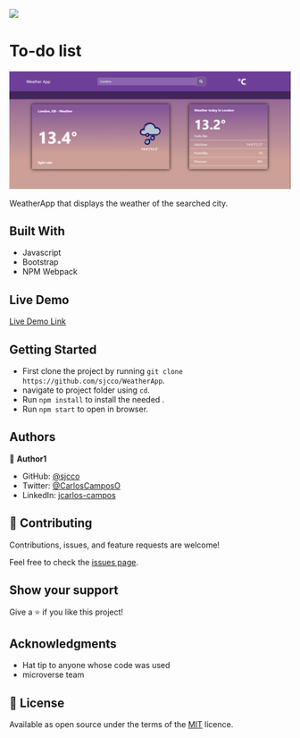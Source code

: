 ![](https://img.shields.io/badge/Microverse-blueviolet)

# To-do list

![screenshot](./screenshot.png)

WeatherApp that displays the weather of the searched city.

## Built With

- Javascript
- Bootstrap
- NPM Webpack

## Live Demo

[Live Demo Link](https://sjcco.github.io/WeatherApp/)


## Getting Started

- First clone the project by running `git clone https://github.com/sjcco/WeatherApp`.
- navigate to project folder using `cd`.
- Run `npm install` to install the needed .
- Run `npm start` to open in browser.

## Authors

👤 **Author1**

- GitHub: [@sjcco](https://github.com/githubhandle)
- Twitter: [@CarlosCamposO](https://twitter.com/twitterhandle)
- LinkedIn: [jcarlos-campos](https://linkedin.com/jcarlos-campos)


## 🤝 Contributing

Contributions, issues, and feature requests are welcome!

Feel free to check the [issues page](http://github.com/sjcco/WeatherApp/issues/).

## Show your support

Give a ⭐️ if you like this project!

## Acknowledgments

- Hat tip to anyone whose code was used
- microverse team

## 📝 License

Available as open source under the terms of the [MIT](https://opensource.org/licenses/MIT) licence.